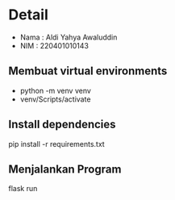 # Detail
- Nama : Aldi Yahya Awaluddin
- NIM : 220401010143

## Membuat virtual environments
- python -m venv venv
- venv/Scripts/activate

## Install dependencies
pip install -r requirements.txt

## Menjalankan Program
flask run
